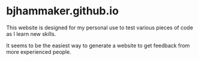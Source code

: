 # bjhammaker.github.io

This website is designed for my personal use to test various pieces of code as I learn new skills.

It seems to be the easiest way to generate a website to get feedback from more experienced people.
